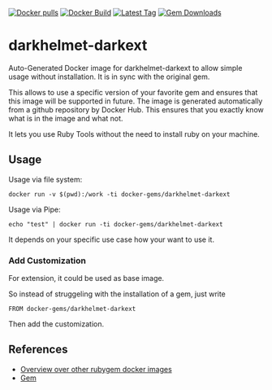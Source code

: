 [![Docker pulls](https://img.shields.io/docker/pulls/rubygem/darkhelmet-darkext.svg)](https://hub.docker.com/r/rubygem/darkhelmet-darkext/)
[![Docker Build](https://img.shields.io/docker/automated/rubygem/darkhelmet-darkext.svg)](https://hub.docker.com/r/rubygem/darkhelmet-darkext/)
[![Latest Tag](https://img.shields.io/github/tag/docker-rubygem/darkhelmet-darkext.svg)](https://hub.docker.com/r/rubygem/darkhelmet-darkext/)
[![Gem Downloads](https://img.shields.io/gem/dt/darkhelmet-darkext.svg)](https://rubygems.org/gems/darkhelmet-darkext/)
# darkhelmet-darkext

Auto-Generated Docker image for darkhelmet-darkext to allow simple usage without installation.
It is in sync with the original gem.

This allows to use a specific version of your favorite gem and ensures that this image will be supported in future.
The image is generated automatically from a github repository by Docker Hub.
This ensures that you exactly know what is in the image and what not.

It lets you use Ruby Tools without the need to install ruby on your machine.

## Usage

Usage via file system:

`docker run -v $(pwd):/work -ti docker-gems/darkhelmet-darkext`

Usage via Pipe:

`echo "test" | docker run -ti docker-gems/darkhelmet-darkext`

It depends on your specific use case how your want to use it.

### Add Customization

For extension, it could be used as base image.

So instead of struggeling with the installation of a gem, just write

`FROM docker-gems/darkhelmet-darkext`

Then add the customization.

## References

 - [Overview over other rubygem docker images](https://github.com/thinkbot/docker-rubygem)
 - [Gem](https://rubygems.org/gems/darkhelmet-darkext/)
